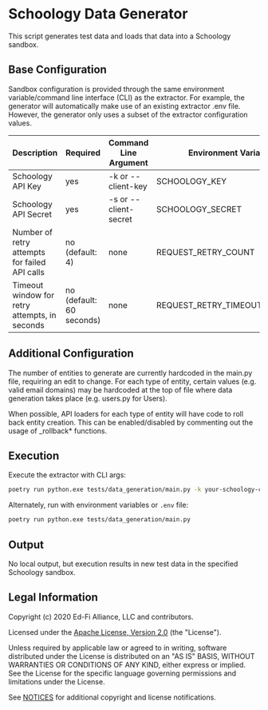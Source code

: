 # Schoology Data Generator

This script generates test data and loads that data into a Schoology sandbox.

## Base Configuration

Sandbox configuration is provided through the same environment variable/command
line interface (CLI) as the extractor.  For example, the generator will
automatically make use of an existing extractor .env file.  However, the
generator only uses a subset of the extractor configuration values.

| Description | Required | Command Line Argument | Environment Variable |
| ----------- | -------- | --------------------- | -------------------- |
| Schoology API Key | yes | -k or --client-key | SCHOOLOGY_KEY |
| Schoology API Secret | yes |  -s or --client-secret | SCHOOLOGY_SECRET |
| Number of retry attempts for failed API calls | no (default: 4) | none | REQUEST_RETRY_COUNT |
| Timeout window for retry attempts, in seconds | no (default: 60 seconds) | none | REQUEST_RETRY_TIMEOUT_SECONDS |


## Additional Configuration

The number of entities to generate are currently hardcoded in the main.py file, requiring an edit to change.
For each type of entity, certain values (e.g. valid email domains) may be hardcoded at the top of file where
data generation takes place (e.g. users.py for Users).

When possible, API loaders for each type of entity will have code to roll back entity creation. This can
be enabled/disabled by commenting out the usage of _rollback* functions.

## Execution

Execute the extractor with CLI args:

```bash
poetry run python.exe tests/data_generation/main.py -k your-schoology-client-key -s your-schoology-client-secret
```

Alternately, run with environment variables or `.env` file:
```bash
poetry run python.exe tests/data_generation/main.py
```

## Output

No local output, but execution results in new test data in the specified Schoology sandbox.

## Legal Information

Copyright (c) 2020 Ed-Fi Alliance, LLC and contributors.

Licensed under the [Apache License, Version 2.0](LICENSE) (the "License").

Unless required by applicable law or agreed to in writing, software distributed
under the License is distributed on an "AS IS" BASIS, WITHOUT WARRANTIES OR
CONDITIONS OF ANY KIND, either express or implied. See the License for the
specific language governing permissions and limitations under the License.

See [NOTICES](NOTICES.md) for additional copyright and license notifications.
